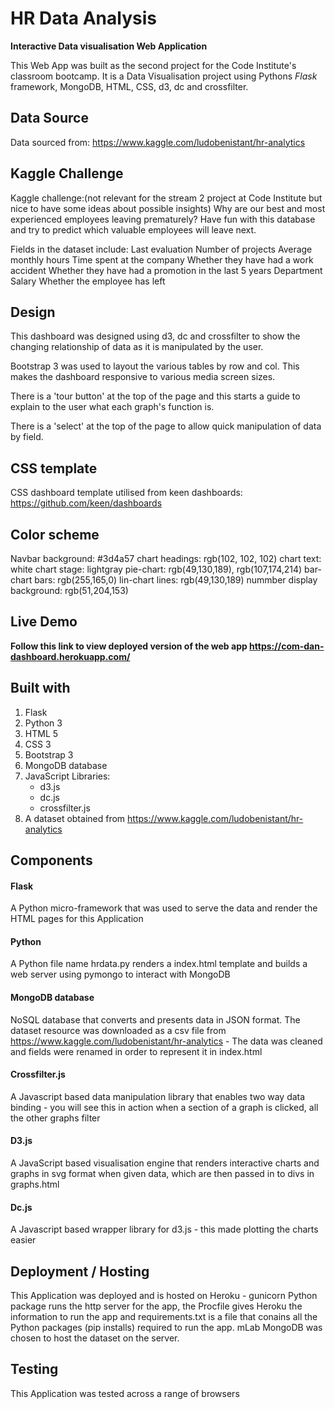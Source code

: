 # HR Data Analysis
**Interactive Data visualisation Web Application**

This Web App was built as the second project for the Code Institute's classroom bootcamp. It is a Data Visualisation project using Pythons *Flask* framework, MongoDB, HTML, CSS, d3, dc and crossfilter.

## Data Source
Data sourced from: https://www.kaggle.com/ludobenistant/hr-analytics

## Kaggle Challenge

Kaggle challenge:(not relevant for the stream 2 project at Code Institute but nice to have some ideas about possible insights)
Why are our best and most experienced employees leaving prematurely? Have fun with this database and try to predict which valuable employees will leave next. 

Fields in the dataset include:
Last evaluation
Number of projects
Average monthly hours
Time spent at the company
Whether they have had a work accident
Whether they have had a promotion in the last 5 years
Department
Salary
Whether the employee has left

## Design

This dashboard was designed using d3, dc and crossfilter to show the changing relationship of data as it is manipulated by the user.

Bootstrap 3 was used to layout the various tables by row and col. This makes the dashboard responsive to various media screen sizes.

There is a 'tour button' at the top of the page and this starts a guide to explain to the user what each graph's function is.

There is a 'select' at the top of the page to allow quick manipulation of data by field.

## CSS template

CSS dashboard template utilised from keen dashboards: https://github.com/keen/dashboards

## Color scheme

Navbar background: #3d4a57
chart headings: rgb(102, 102, 102)
chart text: white
chart stage: lightgray
pie-chart: rgb(49,130,189), rgb(107,174,214)
bar-chart bars: rgb(255,165,0)
lin-chart lines: rgb(49,130,189)
nummber display background: rgb(51,204,153)

## Live Demo

**Follow this link to view deployed version of the web app https://com-dan-dashboard.herokuapp.com/**

## Built with 
1. Flask 
2. Python 3
2. HTML 5
3. CSS 3
4. Bootstrap 3
5. MongoDB database
6. JavaScript Libraries:
    * d3.js
    * dc.js
    * crossfilter.js
7. A dataset obtained from https://www.kaggle.com/ludobenistant/hr-analytics

## Components

#### Flask
A Python micro-framework that was used to serve the data and render the HTML pages for this Application

#### Python
A Python file name hrdata.py renders a index.html template and builds a web server using pymongo to interact with MongoDB

#### MongoDB database
NoSQL database that converts and presents data in JSON format. The dataset resource was downloaded as a csv file from https://www.kaggle.com/ludobenistant/hr-analytics - The data was cleaned and fields were renamed in order to represent it in index.html

#### Crossfilter.js
A Javascript based data manipulation library that enables two way data binding - you will see this in action when a section of a graph is clicked, all the other graphs filter

#### D3.js
A JavaScript based visualisation engine that renders interactive charts and graphs in svg format when given data, which are then passed in to divs in graphs.html

#### Dc.js
A Javascript based wrapper library for d3.js - this made plotting the charts easier


## Deployment / Hosting

This Application was deployed and is hosted on Heroku - gunicorn Python package runs the http server for the app, the Procfile gives Heroku the information to run the app and requirements.txt is a file that conains all the Python packages (pip installs) required to run the app. mLab MongoDB was chosen to host the dataset on the server.


## Testing
This Application was tested across a range of browsers






